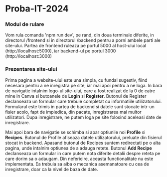 # Proba-IT-2024

### Modul de rulare
Vom rula comanda 'npm run dev', pe rand, din doua terminale diferite, in directorul /frontend si in directorul /backend pentru a porni ambele parti ale site-ului. Partea de frontend ruleaza pe portul 5000 al host-ului local (http://localhost:5000), iar backend-ul pe portul 3000 (http://localhost:3000)


### Prezentarea site-ului
Prima pagina a website-ului este una simpla, cu fundal sugestiv, fiind necesara pentru a ne inregistra pe site, iar mai apoi pentru a ne loga. In bara de navigatie intalnim logo-ul site-ului, care a fost realizat de la 0 de catre mine in Canva si butoanele de **Login** si **Register**. Butonul de Register declanseaza un formular care trebuie completat cu informatiile utilizatorului. Formularul este trimis in partea de backend si datele sunt stocate intr-un fisier acolo, fapt de impiedica, din pacate, inregistrarea mai multor utilizatori. Dupa inregistrare, ne putem loga pe site folosind aceleasi date de inregistrare. 

Mai apoi bara de navigatie se schimba si apar optiunile noi **Profile** si **Recipes**. Butonul de Profile afiseaza datele utilizatorului, preluate din fisierul stocat in backend. Apasand butonul de Recipes suntem redirectati pe o alta pagina, unde intalnim optiunea de a adauga retete. Butonul **Add Recipe** declanseaza un formular in care putem nota diferite detalii despre reteta pe care dorim sa o adaugam. Din nefericire, aceasta functionalitate nu este implementata. Ea trebuia sa aiba o mecanica asemanatoare cu cea de inregistrare, doar ca la nivel de baza de date.